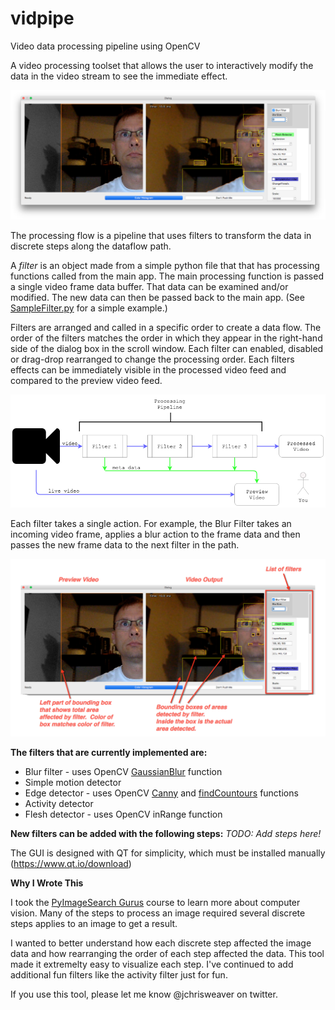 # vidpipe
Video data processing pipeline using OpenCV

A video processing toolset that allows the user to interactively modify the data in the video stream to
see the immediate effect.

![VidPipe GUI](./images/VidPipe.png)

The processing flow is a pipeline that uses filters to transform the data in discrete steps along the dataflow path.

A *filter* is an object made from a simple python file that that has processing functions called from the main app.  The main processing function is passed a single video frame data buffer.  That data can be examined and/or modified.  The new data can then be passed back to the main app.  (See [SampleFilter.py](https://github.com/jchrisweaver/vidpipe/blob/master/vidpipe/SampleFilter.py) for a simple example.)  

Filters are arranged and called in a specific order to create a data flow.  The order of the filters matches the order in which they appear in the right-hand side of the dialog box in the scroll window.  Each filter can enabled, disabled or drag-drop rearranged to change the processing order.  Each filters effects can be immediately visible in the processed video feed and compared to the preview video feed.

![Pipeline Overview](./images/PipelineOverview.png)

Each filter takes a single action.  For example, the Blur Filter takes an incoming video frame, applies a blur action to the frame data and then passes the new frame data to the next filter in the path.

![GUI Guide](./images/VidPipe-Guide.png)

**The filters that are currently implemented are:**

* Blur filter - uses OpenCV [GaussianBlur](https://docs.opencv.org/2.4/modules/imgproc/doc/filtering.html?highlight=gaussianblur#gaussianblur) function
* Simple motion detector
* Edge detector - uses OpenCV [Canny](https://docs.opencv.org/2.4/modules/imgproc/doc/feature_detection.html?highlight=canny#canny) and [findCountours](https://docs.opencv.org/2.4/modules/imgproc/doc/structural_analysis_and_shape_descriptors.html?highlight=findcontoures#findcontours) functions
* Activity detector
* Flesh detector - uses OpenCV inRange function

**New filters can be added with the following steps:**
*TODO: Add steps here!*

The GUI is designed with QT for simplicity, which must be installed manually (https://www.qt.io/download)

**Why I Wrote This**

I took the [PyImageSearch Gurus](https://www.pyimagesearch.com/pyimagesearch-gurus/) course to learn more about computer vision.  Many of
the steps to process an image required several discrete steps applies to an image to get a result.

I wanted to better understand how each discrete step affected the image data and how rearranging the 
order of each step affected the data.  This tool made it extremelty easy to visualize each step.  I've
continued to add additional fun filters like the activity filter just for fun.

If you use this tool, please let me know @jchrisweaver on twitter.
<!--stackedit_data:
eyJoaXN0b3J5IjpbLTIwNzk2Njg5NTYsODAwMTU1NDEsMTE0OT
I0NzIwLDE0NjkxMzk5NzJdfQ==
-->